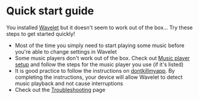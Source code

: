 <script>
  switch(document.location.hash) {
    case "#legacy-mode":
    case "#buffer-size":
    case "#enhanced-session-detection":
      window.location.href = window.location.origin + "/Wavelet/Settings" + document.location.hash;
      break;
  }
</script>

# Quick start guide

You installed [Wavelet] but it doesn't seem to work out of the box... Try these steps to get started quickly!

- Most of the time you simply need to start playing some music before you're able to change settings in Wavelet
- Some music players don't work out of the box. Check out [Music player setup] and follow the steps for the music player you use (if it's listed)
- It is good practice to follow the instructions on [dontkillmyapp]. By completing the instructions, your device will allow Wavelet to detect music playback and not cause interruptions
- Check out the [Troubleshooting] page

[Wavelet]: https://play.google.com/store/apps/details?id=com.pittvandewitt.wavelet
[dontkillmyapp]: https://dontkillmyapp.com/
[Music player setup]: /Wavelet/Configuration
[Troubleshooting]: /Wavelet/Troubleshooting